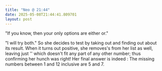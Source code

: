 ```yaml
---
title: "Neo @ 21:44"
date: 2025-05-08T21:44:41.809701
layout: post
---
```


"If you know, then your only options are either  or."

"I will try both." So she decides to test by taking out and finding out about its result. When it turns out positive, she removes's from her list as well, leaving just '' which doesn't fit any part of any other number; thus confirming her hunch was right! Her final answer is indeed : The missing numbers between 1 and 12 inclusive are 5 and 7.